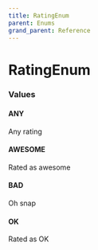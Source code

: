 ```yaml
---
title: RatingEnum
parent: Enums
grand_parent: Reference
---
```


# RatingEnum

<h3 id="values">Values</h3>

  <h4 id="any" class="name anchored">ANY</h4>

  <div class="description-wrapper">
   <p>Any rating</p>
  </div>

  <h4 id="awesome" class="name anchored">AWESOME</h4>

  <div class="description-wrapper">
   <p>Rated as awesome</p>
  </div>

  <h4 id="bad" class="name anchored">BAD</h4>

  <div class="description-wrapper">
   <p>Oh snap</p>
  </div>

  <h4 id="ok" class="name anchored">OK</h4>

  <div class="description-wrapper">
   <p>Rated as OK</p>
  </div>

